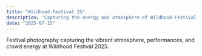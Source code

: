 ```yaml
---
title: "Wildhood Festival 25"
description: "Capturing the energy and atmosphere of Wildhood Festival 2025."
date: "2025-07-15"
---
```


Festival photography capturing the vibrant atmosphere, performances, and crowd energy at Wildhood Festival 2025.
